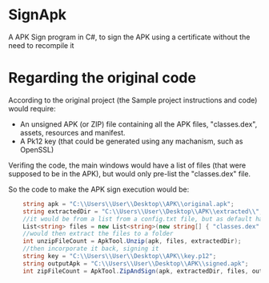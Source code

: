 # SignApk

A APK Sign program in C#, to sign the APK using a certificate without the need to recompile it

# Regarding the original code

According to the original project (the Sample project instructions and code) would require:

- An unsigned APK (or ZIP) file containing all the APK files, "classes.dex", assets, resources and manifest.
- A Pk12 key (that could be generated using any machanism, such as OpenSSL)

Verifing the code, the main windows would have a list of files (that were supposed to be in the APK), but would only pre-list the "classes.dex" file.

So the code to make the APK sign execution would be:

``` C#
    string apk = "C:\\Users\\User\\Desktop\\APK\\original.apk";
    string extractedDir = "C:\\Users\\User\\Desktop\\APK\\extracted\\";
    //it would be from a list from a config.txt file, but as default has only that
    List<string> files = new List<string>(new string[] { "classes.dex" });
    //would then extract the files to a folder
    int unzipFileCount = ApkTool.Unzip(apk, files, extractedDir);
    //then incorporate it back, signing it
    string key = "C:\\Users\\User\\Desktop\\APK\\key.p12";
    string outputApk = "C:\\Users\\User\\Desktop\\APK\\signed.apk";
    int zipFileCount = ApkTool.ZipAndSign(apk, extractedDir, files, outputApk, key);
```
